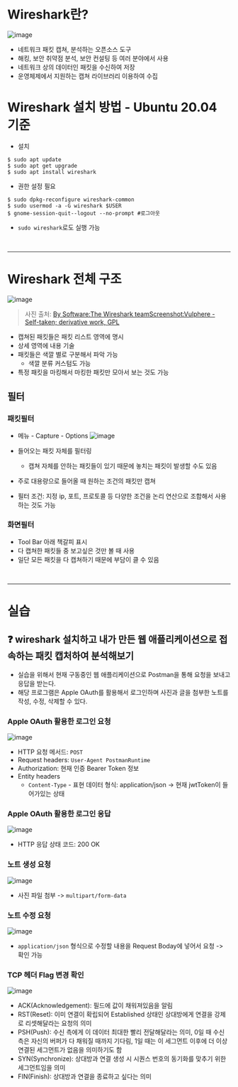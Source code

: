 # Wireshark란?

![image](https://user-images.githubusercontent.com/58318786/130044949-4a2167cc-5d1c-4100-ad63-b6f707589b0e.png)

* 네트워크 패킷 캡쳐, 분석하는 오픈소스 도구
* 해킹, 보안 취약점 분석, 보안 컨설팅 등 여러 분야에서 사용
* 네트워크 상의 데이터인 패킷을 수신하여 저장
* 운영체제에서 지원하는 캡쳐 라이브러리 이용하여 수집

# Wireshark 설치 방법 - Ubuntu 20.04 기준

* 설치

```shell
$ sudo apt update
$ sudo apt get upgrade
$ sudo apt install wireshark
```

* 권한 설정 필요
```shell
$ sudo dpkg-reconfigure wireshark-common
$ sudo usermod -a -G wireshark $USER
$ gnome-session-quit--logout --no-prompt #로그아웃
```

* `sudo wireshark`로도 실행 가능

<br>

---

# Wireshark 전체 구조

![image](https://user-images.githubusercontent.com/58318786/130029948-9eae1db3-772b-44ee-984f-09bfc7daf968.png)

> 사진 출처: [By Software:The Wireshark teamScreenshot:Vulphere - Self-taken; derivative work, GPL](https://commons.wikimedia.org/w/index.php?curid=81692859)

* 캡쳐된 패킷들은 패킷 리스트 영역에 명시
* 상세 영역에 내용 기술
* 패킷들은 색깔 별로 구분해서 파악 가능
  * 색깔 분류 커스텀도 가능
* 특정 패킷을 마킹해서 마킹한 패킷만 모아서 보는 것도 가능

## 필터
### 패킷필터
* 메뉴 - Capture - Options
![image](https://user-images.githubusercontent.com/58318786/130029959-f859e4d6-60ce-4b09-9044-8c2f2824a0ea.png)

* 들어오는 패킷 자체를 필터링
  * 캡쳐 자체를 안하는 패킷들이 있기 때문에 놓치는 패킷이 발생할 수도 있음
* 주로 대용량으로 들어올 때 원하는 조건의 패킷만 캡쳐
* 필터 조건: 지정 ip, 포트, 프로토콜 등 다양한 조건을 논리 연산으로 조합해서 사용하는 것도 가능

### 화면필터
* Tool Bar 아래 책갈피 표시
* 다 캡쳐한 패킷들 중 보고싶은 것만 볼 때 사용
* 일단 모든 패킷을 다 캡쳐하기 때문에 부담이 클 수 있음

<br>

---

# 실습
## ❓ wireshark 설치하고 내가 만든 웹 애플리케이션으로 접속하는 패킷 캡처하여 분석해보기 

* 실습을 위해서 현재 구동중인 웹 애플리케이션으로 Postman을 통해 요청을 보내고 응답을 받는다.
* 해당 프로그램은 Apple OAuth를 활용해서 로그인하며 사진과 글을 첨부한 노트를 작성, 수정, 삭제할 수 있다.

### Apple OAuth 활용한 로그인 요청

![image](https://user-images.githubusercontent.com/58318786/130039394-dca285ee-5e7b-4d94-984d-da3e91ad6437.png)

* HTTP 요청 메서드: `POST`
* Request headers: `User-Agent PostmanRuntime`
* Authorization: 현재 인증 Bearer Token 정보
* Entity headers
  * `Content-Type` - 표현 데이터 형식: application/json -> 현재 jwtToken이 들어가있는 상태

### Apple OAuth 활용한 로그인 응답

![image](https://user-images.githubusercontent.com/58318786/130040547-761956bd-35c5-4f7e-a823-d751bc559eb6.png)

* HTTP 응답 상태 코드: 200 OK

### 노트 생성 요청

![image](https://user-images.githubusercontent.com/58318786/130043147-51def033-1765-47b2-915d-58df04a861af.png)

* 사진 파일 첨부 -> `multipart/form-data`

### 노트 수정 요청

![image](https://user-images.githubusercontent.com/58318786/130043402-55a64694-0bab-4687-af79-f3c3118e477f.png)

* `application/json` 형식으로 수정할 내용을 Request Boday에 넣어서 요청 -> 확인 가능

### TCP 헤더 Flag 변경 확인

![image](https://user-images.githubusercontent.com/58318786/130047834-31038713-a0ae-4dca-b2b6-39d5c6400487.png)

* ACK(Acknowledgement): 필드에 값이 채워져있음을 알림
* RST(Reset): 이미 연결이 확립되어 Established 상태인 상대방에게 연결을 강제로 리셋해달라는 요청의 의미
* PSH(Push): 수신 측에게 이 데이터 최대한 빨리 전달해달라는 의미, 0일 때 수신 측은 자신의 버퍼가 다 채워질 때까지 기다림, 1일 때는 이 세그먼트 이후에 더 이상 연결된 세그먼트가 없음을 의미하기도 함
* SYN(Synchronize): 상대방과 연결 생성 시 시퀀스 번호의 동기화를 맞추기 위한 세그먼트임을 의미
* FIN(Finish): 상대방과 연결을 종료하고 싶다는 의미
